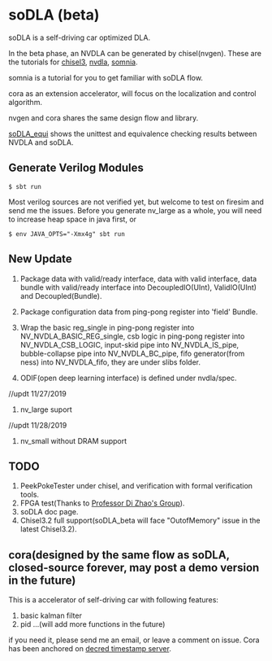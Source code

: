 soDLA (beta)
================

soDLA is a self-driving car optimized DLA.

In the beta phase, an NVDLA can be generated by chisel(nvgen). These are the tutorials for [chisel3](https://chisel.eecs.berkeley.edu/index.html#getstarted), [nvdla](http://nvdla.org/hw/v1/hwarch.html), [somnia](https://github.com/soDLA-publishment/somnia).

somnia is a tutorial for you to get familiar with soDLA flow.

cora as an extension accelerator, will focus on the localization and control algorithm.

nvgen and cora shares the same design flow and library.

[soDLA_equi](https://github.com/redpanda3/soDLA_equi) shows the unittest and equivalence checking results between NVDLA and soDLA.


Generate Verilog Modules
----------------
    $ sbt run
    
Most verilog sources are not verified yet, but welcome to test on firesim and send me the issues. Before you generate nv_large as a whole, you will need to increase heap space in java first, or 

    $ env JAVA_OPTS="-Xmx4g" sbt run
    

New Update
----------------
1. Package data with valid/ready interface, data with valid interface, data bundle with valid/ready interface into DecoupledIO(UInt), ValidIO(UInt) and Decoupled(Bundle).

2. Package configuration data from ping-pong register into 'field' Bundle.

3. Wrap the basic reg_single in ping-pong register into NV_NVDLA_BASIC_REG_single, csb logic in ping-pong register into NV_NVDLA_CSB_LOGIC, input-skid pipe into NV_NVDLA_IS_pipe, bubble-collapse pipe into NV_NVDLA_BC_pipe, fifo generator(from ness) into NV_NVDLA_fifo, they are under slibs folder.

4. ODIF(open deep learning interface) is defined under nvdla/spec.

//updt 11/27/2019

1. nv_large suport 

//updt 11/28/2019

1. nv_small without DRAM support




TODO
----------------
1. PeekPokeTester under chisel, and verification with formal verification tools.
2. FPGA test(Thanks to [Professor Di Zhao's Group](http://sourcedb.ict.cas.cn/cn/jssrck/201803/t20180309_4971421.html)).
3. soDLA doc page.
4. Chisel3.2 full support(soDLA_beta will face "OutofMemory" issue in the latest Chisel3.2). 


cora(designed by the same flow as soDLA, closed-source forever, may post a demo version in the future)
----------------

This is a accelerator of self-driving car with following features:

1. basic kalman filter
2. pid
...(will add more functions in the future)

if you need it, please send me an email, or leave a comment on issue.
Cora has been anchored on [decred timestamp server](https://timestamp.decred.org/). 



